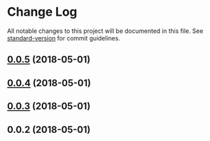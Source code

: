 # Change Log

All notable changes to this project will be documented in this file. See [standard-version](https://github.com/conventional-changelog/standard-version) for commit guidelines.

<a name="0.0.5"></a>
## [0.0.5](https://github.com/WilberTian/shamrock/compare/v0.0.2...v0.0.5) (2018-05-01)



<a name="0.0.4"></a>
## [0.0.4](https://github.com/WilberTian/shamrock/compare/v0.0.2...v0.0.4) (2018-05-01)



<a name="0.0.3"></a>
## [0.0.3](https://github.com/WilberTian/shamrock/compare/v0.0.2...v0.0.3) (2018-05-01)



<a name="0.0.2"></a>
## 0.0.2 (2018-05-01)

